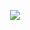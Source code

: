 <p align="center">
<img src='https://github.com/Maliyat-Lumya/Maliyat-Lumya/assets/146353754/9722d153-75dd-42be-8922-935707ee84a7'/>
</p>
  






